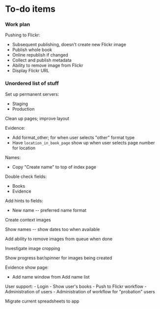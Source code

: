 # To-do items


### Work plan

Pushing to Flickr:
 - Subsequent publishing, doesn't create new Flickr image
 - Publish whole book
 - Online republish if changed
 - Collect and publish metadata
 - Ability to remove image from Flickr
 - Display Flickr URL

### Unordered list of stuff

Set up permanent servers:
- Staging
- Production

Clean up pages; improve layout

Evidence:

- Add format_other; for when user selects "other" format type
- Have `location_in_book_page` show up when user selects page number for
location

Names:
- Copy "Create name" to top of index page

Double check fields:

- Books
- Evidence

Add hints to fields:
- New name -- preferred name format

Create context images

Show names -- show dates too when available

Add ability to remove images from queue when done

Investigate image cropping

Show progress bar/spinner for images being created

Evidence show page:

- Add name window from Add name list

User support:
    - Login
    - Show user's books
    - Push to Flickr workflow
    - Administration of users
    - Administration of workflow for "probation" users

Migrate current spreadsheets to app
